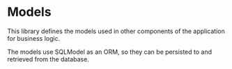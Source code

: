 # Models

This library defines the models used in other components of the application for business logic.

The models use SQLModel as an ORM, so they can be persisted to and retrieved from the database.
